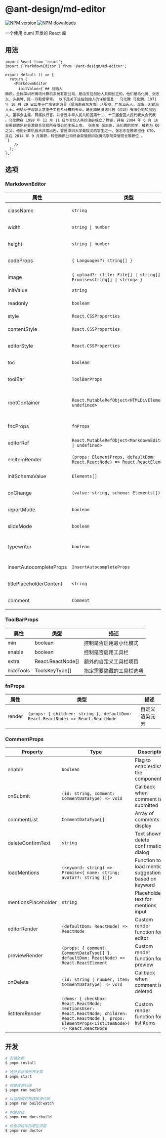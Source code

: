 # @ant-design/md-editor

[![NPM version](https://img.shields.io/npm/v/@ant-design/md-editor.svg?style=flat)](https://npmjs.org/package/@ant-design/md-editor)
[![NPM downloads](http://img.shields.io/npm/dm/@ant-design/md-editor.svg?style=flat)](https://npmjs.org/package/@ant-design/md-editor)

一个使用 dumi 开发的 React 库

## 用法

```tsx
import React from 'react';
import { MarkdownEditor } from '@ant-design/md-editor';

export default () => {
  return (
    <MarkdownEditor
      initValue={`## 创始人
腾讯，全称深圳市腾讯计算机系统有限公司，是由五位创始人共同创立的，他们是马化腾、张志东、许晨晔、陈一丹和曾李青。 以下是关于这些创始人的详细信息： 马化腾 马化腾，1971 年 10 月 29 日出生于广东省东方县（现海南省东方市）八所港，广东汕头人，汉族，无党派人士。他毕业于深圳大学电子工程系计算机专业。马化腾是腾讯科技（深圳）有限公司的创始人、董事会主席、首席执行官，并曾是中华人民共和国第十二、十三届全国人民代表大会代表 。马化腾在 1998 年 11 月 11 日与合伙人共同注册成立了腾讯，并在 2004 年 6 月 16 日带领腾讯在香港联合交易所有限公司主板上市。 张志东 张志东，马化腾的同学，被称为 QQ 之父。他的计算机技术非常出色，曾是深圳大学最拔尖的学生之一。张志东在腾讯担任 CTO，并在 2014 年 9 月离职，转任腾讯公司终身荣誉顾问及腾讯学院荣誉院长等职位 。
`}
    />
  );
};
```

## 选项

### MarkdownEditor

| 属性                    | 类型                                                                       | 描述                        |
| ----------------------- | -------------------------------------------------------------------------- | --------------------------- |
| className               | `string`                                                                   | 自定义类名                  |
| width                   | `string \| number`                                                         | 编辑器宽度                  |
| height                  | `string \| number`                                                         | 编辑器高度                  |
| codeProps               | `{ Languages?: string[] }`                                                 | 代码高亮配置                |
| image                   | `{ upload?: (file: File[] \| string[]) => Promise<string[] \| string> }`   | 图片上传配置                |
| initValue               | `string`                                                                   | 初始内容                    |
| readonly                | `boolean`                                                                  | 是否为只读模式              |
| style                   | `React.CSSProperties`                                                      | 容器样式                    |
| contentStyle            | `React.CSSProperties`                                                      | 内容区域样式                |
| editorStyle             | `React.CSSProperties`                                                      | 编辑器样式                  |
| toc                     | `boolean`                                                                  | 是否显示目录                |
| toolBar                 | `ToolBarProps`                                                             | 工具栏配置                  |
| rootContainer           | `React.MutableRefObject<HTMLDivElement \| undefined>`                      | markdown 编辑器的根容器引用 |
| fncProps                | `fnProps`                                                                  | 功能属性配置                |
| editorRef               | `React.MutableRefObject<MarkdownEditorInstance \| undefined>`              | 编辑器实例引用              |
| eleItemRender           | `(props: ElementProps, defaultDom: React.ReactNode) => React.ReactElement` | 自定义渲染元素              |
| initSchemaValue         | `Elements[]`                                                               | 初始结构数据                |
| onChange                | `(value: string, schema: Elements[]) => void`                              | 内容变化回调                |
| reportMode              | `boolean`                                                                  | 是否开启报告模式            |
| slideMode               | `boolean`                                                                  | 是否开启 PPT 模式           |
| typewriter              | `boolean`                                                                  | 是否开启打字机模式          |
| insertAutocompleteProps | `InsertAutocompleteProps`                                                  | 自动补全配置                |
| titlePlaceholderContent | `string`                                                                   | 标题占位符内容              |
| comment                 | `Comment`                                                                  | 评论功能配置                |

### ToolBarProps

| 属性      | 类型              | 描述                     |
| --------- | ----------------- | ------------------------ |
| min       | boolean           | 控制是否启用最小化模式   |
| enable    | boolean           | 控制是否启用工具栏       |
| extra     | React.ReactNode[] | 额外的自定义工具栏项目   |
| hideTools | ToolsKeyType[]    | 指定需要隐藏的工具栏选项 |

### fnProps

| 属性   | 类型                                                                            | 描述           |
| ------ | ------------------------------------------------------------------------------- | -------------- |
| render | `(props: { children: string }, defaultDom: React.ReactNode) => React.ReactNode` | 自定义渲染元素 |

### CommentProps

| Property            | Type                                                                                                                                                    | Description                                           |
| ------------------- | ------------------------------------------------------------------------------------------------------------------------------------------------------- | ----------------------------------------------------- |
| enable              | `boolean`                                                                                                                                               | Flag to enable/disable the component                  |
| onSubmit            | `(id: string, comment: CommentDataType) => void`                                                                                                        | Callback when comment is submitted                    |
| commentList         | `CommentDataType[]`                                                                                                                                     | Array of comments to display                          |
| deleteConfirmText   | `string`                                                                                                                                                | Text shown in delete confirmation dialog              |
| loadMentions        | `(keyword: string) => Promise<{ name: string; avatar?: string }[]>`                                                                                     | Function to load mention suggestions based on keyword |
| mentionsPlaceholder | `string`                                                                                                                                                | Placeholder text for mentions input                   |
| editorRender        | `(defaultDom: ReactNode) => ReactNode`                                                                                                                  | Custom render function for editor                     |
| previewRender       | `(props: { comment: CommentDataType[] }, defaultDom: ReactNode) => React.ReactElement`                                                                  | Custom render function for preview                    |
| onDelete            | `(id: string \| number, item: CommentDataType) => void`                                                                                                 | Callback when comment is deleted                      |
| listItemRender      | `(doms: { checkbox: React.ReactNode; mentionsUser: React.ReactNode; children: React.ReactNode }, props: ElementProps<ListItemNode>) => React.ReactNode` | Custom render function for list items                 |

## 开发

```bash
# 安装依赖
$ pnpm install

# 通过文档示例开发库
$ pnpm start

# 构建库源代码
$ pnpm run build

# 以监视模式构建库源代码
$ pnpm run build:watch

# 构建文档
$ pnpm run docs:build

# 检查项目中的潜在问题
$ pnpm run doctor
```
